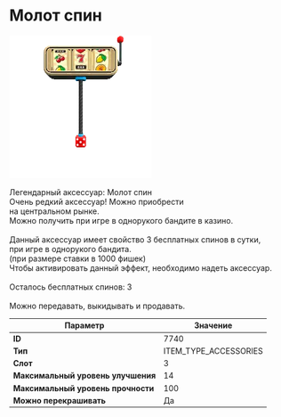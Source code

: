 # Молот спин

![Item Image](../img/7740.webp?raw=true)

Легендарный аксессуар: Молот спин<br>Очень редкий аксессуар! Можно приобрести<br>на центральном рынке.<br>Можно получить при игре в однорукого бандите в казино.<br><br>Данный аксессуар имеет свойство 3 бесплатных спинов в сутки, <br>при игре в однорукого бандита.<br>(при размере ставки в 1000 фишек)<br>Чтобы активировать данный эффект, необходимо надеть аксессуар.<br><br>Осталось бесплатных спинов: 3<br><br>Можно передавать, выкидывать и продавать.


| Параметр | Значение |
|----------|----------|
| **ID** | 7740 |
| **Тип** | ITEM_TYPE_ACCESSORIES |
| **Слот** | 3 |
| **Максимальный уровень улучшения** | 14 |
| **Максимальный уровень прочности** | 100 |
| **Можно перекрашивать** | Да |

